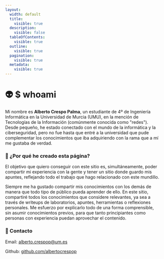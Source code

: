 ```yaml
---
layout:
  width: default
  title:
    visible: true
  description:
    visible: false
  tableOfContents:
    visible: true
  outline:
    visible: true
  pagination:
    visible: true
  metadata:
    visible: true
---
```


# 👽 $ whoami

Mi nombre es **Alberto Crespo Palma**, un estudiante de 4º de Ingeniería Informática en la Universidad de Murcia (UMU), en la mención de Tecnologías de la Información (comúnmente conocida como "redes"). Desde pequeño, he estado conectado con el mundo de la informática y la ciberseguridad, pero no fue hasta que entré a la universidad que pude complementar los conocimientos que iba adquiriendo con la rama que a mí me gustaba de verdad.

### 🤔 ¿Por qué he creado esta página?

El objetivo que quiero conseguir con este sitio es, simultáneamente, poder compartir mi experiencia con la gente y tener un sitio donde guardo mis apuntes, reflejando todo el trabajo que hago relacionado con este mundillo.

Siempre me ha gustado compartir mis conocimientos con los demás de manera que todo tipo de público pueda aprender de ello. En este sitio, compartiré todos los conocimientos que considere relevantes, ya sea a través de writeups de laboratorios, apuntes, herramientas o reflexiones personales. Me esfuerzo por explicarlo todo de una forma comprensible, sin asumir conocimientos previos, para que tanto principiantes como personas con experiencia puedan aprovechar el contenido.

### 📌 Contacto

Email: [alberto.crespop@um.es](mailto:alberto.crespop@um.es)

Github: [github.com/albertocrespop](https://github.com/albertocrespop)
